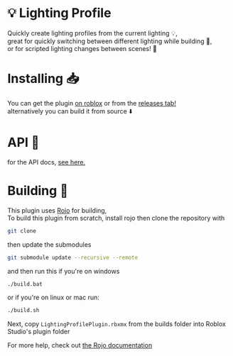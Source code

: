 # 💡 Lighting Profile

Quickly create lighting profiles from the current lighting 💡,<br>
great for quickly switching between different lighting while building 🧱,<br> or for scripted lighting changes between scenes! 📜<br>

# Installing 📥

You can get the plugin [on roblox](https://www.roblox.com/library/8811872666/Lighting-Profile-Creator) or from the [releases tab!](https://github.com/hexa0/lighting-profile/releases)<br>
alternatively you can build it from source ⬇️

# API 📜

for the API docs, [see here.](https://github.com/hexa0/lighting-profile-api/blob/main/docs/api.md)

# Building 🧱

This plugin uses [Rojo](https://github.com/rojo-rbx/rojo) for building,<br>
To build this plugin from scratch, install rojo then clone the repository with
```bash
git clone
```
then update the submodules
```bash
git submodule update --recursive --remote
```
and then run this if you're on windows

```bash
./build.bat
```

or if you're on linux or mac run:

```bash
./build.sh
```

Next, copy `LightingProfilePlugin.rbxmx` from the builds folder into Roblox Studio's plugin folder

For more help, check out [the Rojo documentation](https://rojo.space/docs)